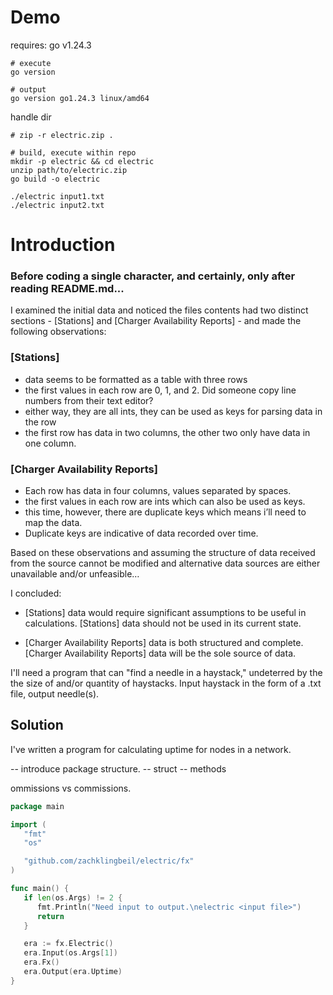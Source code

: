 # Demo

requires: go v1.24.3

```
# execute
go version

# output
go version go1.24.3 linux/amd64
```

handle dir

```
# zip -r electric.zip .

# build, execute within repo
mkdir -p electric && cd electric
unzip path/to/electric.zip
go build -o electric

./electric input1.txt
./electric input2.txt
```

# Introduction

### Before coding a single character, and certainly, only after reading README.md...

I examined the initial data and noticed the files contents had two distinct sections - [Stations] and [Charger Availability Reports] - and made the following observations:

### [Stations]

-   data seems to be formatted as a table with three rows
-   the first values in each row are 0, 1, and 2. Did someone copy line numbers from their text editor?
-   either way, they are all ints, they can be used as keys for parsing data in the row
-   the first row has data in two columns, the other two only have data in one column.

### [Charger Availability Reports]

-   Each row has data in four columns, values separated by spaces.
-   the first values in each row are ints which can also be used as keys.
-   this time, however, there are duplicate keys which means i’ll need to map the data.
-   Duplicate keys are indicative of data recorded over time.

Based on these observations and assuming the structure of data received from the source cannot be modified and alternative data sources are either unavailable and/or unfeasible…

I concluded:

-   [Stations] data would require significant assumptions to be useful in calculations. [Stations] data should not be used in its current state.

-   [Charger Availability Reports] data is both structured and complete. [Charger Availability Reports] data will be the sole source of data.

I'll need a program that can "find a needle in a haystack," undeterred by the the size of and/or quantity of haystacks. Input haystack in the form of a .txt file, output needle(s).

## Solution

I've written a program for calculating uptime for nodes in a network.

-- introduce package structure.
-- struct
-- methods

ommissions vs commissions.

```go
package main

import (
   "fmt"
   "os"

   "github.com/zachklingbeil/electric/fx"
)

func main() {
   if len(os.Args) != 2 {
      fmt.Println("Need input to output.\nelectric <input file>")
      return
   }

   era := fx.Electric()
   era.Input(os.Args[1])
   era.Fx()
   era.Output(era.Uptime)
}
```
